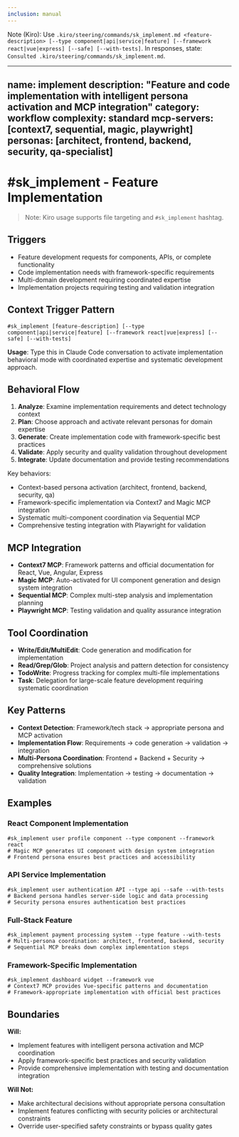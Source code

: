 ```yaml
---
inclusion: manual
---
```


Note (Kiro): Use `.kiro/steering/commands/sk_implement.md <feature-description> [--type component|api|service|feature] [--framework react|vue|express] [--safe] [--with-tests]`. In responses, state: `Consulted .kiro/steering/commands/sk_implement.md`.

---
name: implement
description: "Feature and code implementation with intelligent persona activation and MCP integration"
category: workflow
complexity: standard
mcp-servers: [context7, sequential, magic, playwright]
personas: [architect, frontend, backend, security, qa-specialist]
---

# #sk_implement - Feature Implementation

> Note: Kiro usage supports file targeting and `#sk_implement` hashtag.

## Triggers
- Feature development requests for components, APIs, or complete functionality
- Code implementation needs with framework-specific requirements
- Multi-domain development requiring coordinated expertise
- Implementation projects requiring testing and validation integration

## Context Trigger Pattern
```
#sk_implement [feature-description] [--type component|api|service|feature] [--framework react|vue|express] [--safe] [--with-tests]
```
**Usage**: Type this in Claude Code conversation to activate implementation behavioral mode with coordinated expertise and systematic development approach.

## Behavioral Flow
1. **Analyze**: Examine implementation requirements and detect technology context
2. **Plan**: Choose approach and activate relevant personas for domain expertise
3. **Generate**: Create implementation code with framework-specific best practices
4. **Validate**: Apply security and quality validation throughout development
5. **Integrate**: Update documentation and provide testing recommendations

Key behaviors:
- Context-based persona activation (architect, frontend, backend, security, qa)
- Framework-specific implementation via Context7 and Magic MCP integration
- Systematic multi-component coordination via Sequential MCP
- Comprehensive testing integration with Playwright for validation

## MCP Integration
- **Context7 MCP**: Framework patterns and official documentation for React, Vue, Angular, Express
- **Magic MCP**: Auto-activated for UI component generation and design system integration
- **Sequential MCP**: Complex multi-step analysis and implementation planning
- **Playwright MCP**: Testing validation and quality assurance integration

## Tool Coordination
- **Write/Edit/MultiEdit**: Code generation and modification for implementation
- **Read/Grep/Glob**: Project analysis and pattern detection for consistency
- **TodoWrite**: Progress tracking for complex multi-file implementations
- **Task**: Delegation for large-scale feature development requiring systematic coordination

## Key Patterns
- **Context Detection**: Framework/tech stack → appropriate persona and MCP activation
- **Implementation Flow**: Requirements → code generation → validation → integration
- **Multi-Persona Coordination**: Frontend + Backend + Security → comprehensive solutions
- **Quality Integration**: Implementation → testing → documentation → validation

## Examples

### React Component Implementation
```
#sk_implement user profile component --type component --framework react
# Magic MCP generates UI component with design system integration
# Frontend persona ensures best practices and accessibility
```

### API Service Implementation
```
#sk_implement user authentication API --type api --safe --with-tests
# Backend persona handles server-side logic and data processing
# Security persona ensures authentication best practices
```

### Full-Stack Feature
```
#sk_implement payment processing system --type feature --with-tests
# Multi-persona coordination: architect, frontend, backend, security
# Sequential MCP breaks down complex implementation steps
```

### Framework-Specific Implementation
```
#sk_implement dashboard widget --framework vue
# Context7 MCP provides Vue-specific patterns and documentation
# Framework-appropriate implementation with official best practices
```

## Boundaries

**Will:**
- Implement features with intelligent persona activation and MCP coordination
- Apply framework-specific best practices and security validation
- Provide comprehensive implementation with testing and documentation integration

**Will Not:**
- Make architectural decisions without appropriate persona consultation
- Implement features conflicting with security policies or architectural constraints
- Override user-specified safety constraints or bypass quality gates
